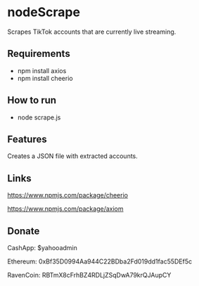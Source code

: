 # nodeScrape
Scrapes TikTok accounts that are currently live streaming.

## Requirements
 + npm install axios
 + npm install cheerio

## How to run
 + node scrape.js

## Features
Creates a JSON file with extracted accounts.

## Links
https://www.npmjs.com/package/cheerio

https://www.npmjs.com/package/axiom

## Donate
CashApp: $yahooadmin 

Ethereum: 0xBf35D0994Aa944C22BDba2Fd019dd1fac55DEf5c

RavenCoin: RBTmX8cFrhBZ4RDLjZSqDwA79krQJAupCY
